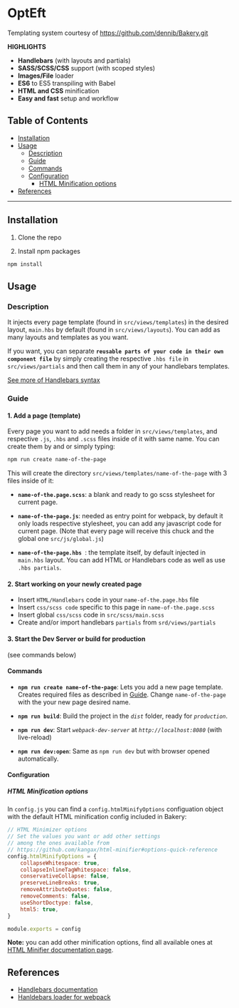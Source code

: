 # OptEft
Templating system courtesy of https://github.com/dennib/Bakery.git

**HIGHLIGHTS**
- **Handlebars** (with layouts and partials)
- **SASS/SCSS/CSS** support (with scoped styles)
- **Images/File** loader
- **ES6** to ES5 transpiling with Babel
- **HTML and CSS** minification
- **Easy and fast** setup and workflow

## Table of Contents
- [Installation](#installation)
- [Usage](#usage)
    - [Description](#description)
    - [Guide](#guide)
    - [Commands](#commands)
    - [Configuration](#configuration)
        - [HTML Minification options](#html-minification-options)
- [References](#notes)
---

## Installation
1. Clone the repo

2. Install npm packages
```bash
npm install
```
  
  
## Usage
### Description
It injects every page template (found in `src/views/templates`) in the desired layout, `main.hbs` by default (found in `src/views/layouts`). You can add as many layouts and templates as you want.

If you want, you can separate **`reusable parts of your code in their own component file`** by simply creating the respective `.hbs file` in `src/views/partials` and then call them in any of your handlebars templates.

[See more of Handlebars syntax](#references)

### Guide
#### 1. Add a page (template)
Every page you want to add needs a folder in `src/views/templates`, and respective `.js`, `.hbs` and `.scss` files inside of it with same name. You can create them by and or simply typing:

```bash
npm run create name-of-the-page
```

This will create the directory `src/views/templates/name-of-the-page` with 3 files inside of it:

- **`name-of-the.page.scss`**: a blank and ready to go scss stylesheet for current page.

- **`name-of-the-page.js`**: needed as entry point for webpack, by default it only loads respective stylesheet, you can add any javascript code for current page. (Note that every page will receive this chuck and the global one `src/js/global.js`)

- **`name-of-the-page.hbs `**: the template itself, by default injected in `main.hbs` layout. You can add HTML or Handlebars code as well as use `.hbs partials`.

#### 2. Start working on your newly created page
- Insert `HTML/Handlebars` code in your `name-of-the.page.hbs` file
- Insert `css/scss code` specific to this page in `name-of-the.page.scss`
- Insert global `css/scss` code in `src/scss/main.scss`
- Create and/or import handlebars `partials` from `srd/views/partials`

#### 3. Start the Dev Server or build for production
(see commands below)


#### Commands
- **`npm run create name-of-the-page`**: Lets you add a new page template. Creates required files as described in [Guide](#guide).
Change `name-of-the-page` with the your new page desired name.
  
- **`npm run build`**: Build the project in the *`dist`* folder, ready for *`production`*.
  
- **`npm run dev`**: Start *`webpack-dev-server`* at *`http://localhost:8080`* (with live-reload)
  
- **`npm run dev:open`**: Same as `npm run dev` but with browser opened automatically.


#### Configuration
##### HTML Minification options

In `config.js` you can find a `config.htmlMinifyOptions` configuation object with the default HTML minification config included in Bakery:
```javascript
// HTML Minimizer options
// Set the values you want or add other settings
// among the ones available from 
// https://github.com/kangax/html-minifier#options-quick-reference
config.htmlMinifyOptions = {
    collapseWhitespace: true,
    collapseInlineTagWhitespace: false,
    conservativeCollapse: false,
    preserveLineBreaks: true,
    removeAttributeQuotes: false,
    removeComments: false,
    useShortDoctype: false,
    html5: true,
}

module.exports = config
```
**Note:** you can add other minification options, find all available ones at [HTML Minifier documentation page](https://github.com/kangax/html-minifier#options-quick-reference).


## References
 - [Handlebars documentation](https://handlebarsjs.com/)
 - [Hanldebars loader for webpack](https://github.com/pcardune/handlebars-loader)
